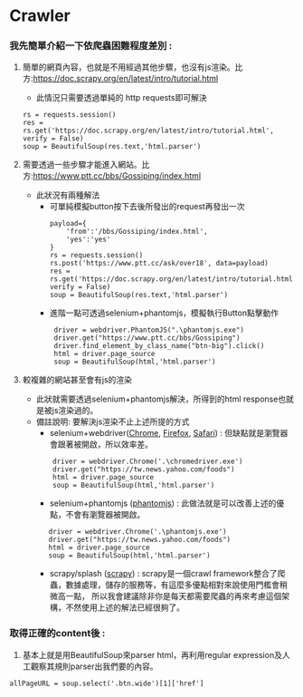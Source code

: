 # Crawler
### 我先簡單介紹一下依爬蟲困難程度差別 :
1. 簡單的網頁內容，也就是不用經過其他步驟，也沒有js渲染。比方:https://doc.scrapy.org/en/latest/intro/tutorial.html
    * 此情況只需要透過單純的 http requests即可解決
    ~~~
    rs = requests.session()
    res = rs.get('https://doc.scrapy.org/en/latest/intro/tutorial.html', verify = False)
    soup = BeautifulSoup(res.text,'html.parser')
    ~~~
        
2. 需要透過一些步驟才能進入網站。比方:https://www.ptt.cc/bbs/Gossiping/index.html
    * 此狀況有兩種解法
        * 可單純模擬button按下去後所發出的request再發出一次
            ~~~
            payload={
                'from':'/bbs/Gossiping/index.html',
                'yes':'yes' 
            }
            rs = requests.session()
            rs.post('https://www.ptt.cc/ask/over18', data=payload)
            res = rs.get('https://doc.scrapy.org/en/latest/intro/tutorial.html', verify = False)
            soup = BeautifulSoup(res.text,'html.parser')
            ~~~
        * 進階一點可透過selenium+phantomjs，模擬執行Button點擊動作
           ~~~
            driver = webdriver.PhantomJS(".\phantomjs.exe")
            driver.get("https://www.ptt.cc/bbs/Gossiping")
            driver.find_element_by_class_name("btn-big").click()
            html = driver.page_source
            soup = BeautifulSoup(html,'html.parser')
            ~~~
        
3. 較複雜的網站甚至會有js的渲染
    * 此狀就需要透過selenium+phantomjs解決，所得到的html response也就是被js渲染過的。
    * 備註說明: 要解決js渲染不止上述所提的方式
        * selenium+webdriver([Chrome](https://sites.google.com/a/chromium.org/chromedriver/downloads), 
                               [Firefox](https://github.com/mozilla/geckodriver/releases),
                                [Safari](https://webkit.org/blog/6900/webdriver-support-in-safari-10/)) : 
          但缺點就是瀏覽器會跟著被開啟，所以效率差。
        ~~~
            driver = webdriver.Chrome('.\chromedriver.exe') 
            driver.get("https://tw.news.yahoo.com/foods")
            html = driver.page_source
            soup = BeautifulSoup(html,'html.parser')
        ~~~          
        * selenium+phantomjs ([phantomjs](http://phantomjs.org/)) : 此做法就是可以改善上述的優點，不會有瀏覽器被開啟。
         ~~~
            driver = webdriver.Chrome('.\phantomjs.exe') 
            driver.get("https://tw.news.yahoo.com/foods")
            html = driver.page_source
            soup = BeautifulSoup(html,'html.parser')
        ~~~           
        * scrapy/splash ([scrapy](https://docs.scrapy.org/en/latest/)) : 
          scrapy是一個crawl framework整合了爬蟲，數據處理，儲存的服務等，有這麼多優點相對來說使用門檻會稍微高一點，
          所以我會建議除非你是每天都需要爬蟲的再來考慮這個架構，不然使用上述的解法已經很夠了。
          

### 取得正確的content後 : 
1. 基本上就是用BeautifulSoup來parser html，再利用regular expression及人工觀察其規則parser出我們要的內容。
~~~
allPageURL = soup.select('.btn.wide')[1]['href']
~~~
